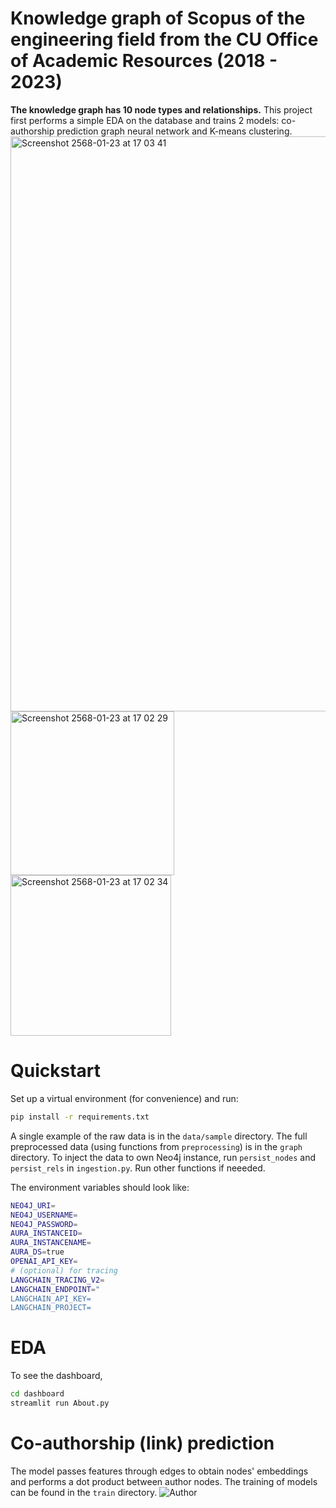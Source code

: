 # Knowledge graph of Scopus of the engineering field from the CU Office of Academic Resources (2018 - 2023)
**The knowledge graph has 10 node types and relationships.** This project first performs a simple EDA on the database and trains 2 models: co-authorship prediction graph neural network 
and K-means clustering.
<img width="920" alt="Screenshot 2568-01-23 at 17 03 41" src="https://github.com/user-attachments/assets/ea916610-10d0-4ba1-8bf2-398292dde9c6" />
<img width="262" alt="Screenshot 2568-01-23 at 17 02 29" src="https://github.com/user-attachments/assets/b4e9c071-3ea7-4204-aba8-ade78825639b" />
<img width="257" alt="Screenshot 2568-01-23 at 17 02 34" src="https://github.com/user-attachments/assets/cc1f352e-1ad2-4434-9722-6f9686b2ab3d" />


# Quickstart
Set up a virtual environment (for convenience) and run:
```bash
pip install -r requirements.txt
```

A single example of the raw data is in the ```data/sample``` directory. The full preprocessed data (using functions from ```preprocessing```) is in the ```graph``` directory.
To inject the data to own Neo4j instance, run ```persist_nodes``` and ```persist_rels``` in ```ingestion.py```. Run other functions if neeeded.

The environment variables should look like:
```bash
NEO4J_URI=
NEO4J_USERNAME=
NEO4J_PASSWORD=
AURA_INSTANCEID=
AURA_INSTANCENAME=
AURA_DS=true
OPENAI_API_KEY=
# (optional) for tracing
LANGCHAIN_TRACING_V2=
LANGCHAIN_ENDPOINT="
LANGCHAIN_API_KEY=
LANGCHAIN_PROJECT=

```


# EDA
To see the dashboard, 
```bash
cd dashboard
streamlit run About.py
```

# Co-authorship (link) prediction
The model passes features through edges to obtain nodes' embeddings and performs a dot product between author nodes. The training of models can be found in the 
```train``` directory.
![Author](https://github.com/user-attachments/assets/760825ef-fcfc-48de-85a2-02e3748fcee1)



